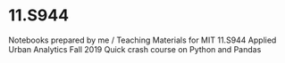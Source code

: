 # 11.S944
Notebooks prepared by me / Teaching Materials for MIT 11.S944 Applied Urban Analytics Fall 2019
Quick crash course on Python and Pandas
